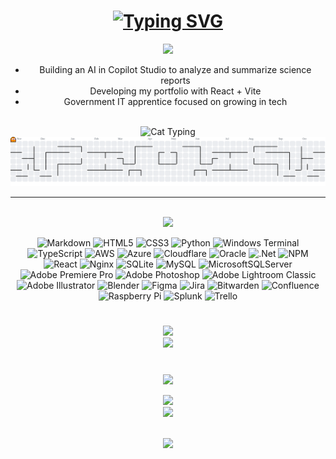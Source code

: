 <h1 align="center">
    <a href="https://git.io/typing-svg"><img src="https://readme-typing-svg.herokuapp.com?font=Plus+Jakarta+Sans&size=30&duration=2000&pause=100&color=ECD0FF&background=B65BFF00&center=true&multiline=true&width=435&height=74&lines=Hiii;I'm+londer1" alt="Typing SVG" /></a>
</h1>

<div align="center">

<div>
  <img style="100%" src="https://capsule-render.vercel.app/api?type=wave&height=100&section=header&reversal=false&text=About%20Me&fontSize=44&fontColor=FFFFFF&fontAlign=50&fontAlignY=40&stroke=-&animation=scaleIn&descSize=20&descAlign=50&descAlignY=50&textBg=false&color=gradient"  />
</div>

<ul>
  <li>Building an AI in Copilot Studio to analyze and summarize science reports</li>
  <li>Developing my portfolio with React + Vite</li>
  <li>Government IT apprentice focused on growing in tech</li>
</ul> <br>

</div>
<div align="center">
  <img src="https://media.giphy.com/media/lJNoBCvQYp7nq/giphy.gif" width="200" alt="Cat Typing" 


#
<picture>
    <source media="(prefers-color-scheme: dark)" srcset="https://raw.githubusercontent.com/londer1/londer1/output/pacman-contribution-graph-dark.svg">
    <source media="(prefers-color-scheme: light)" srcset="https://raw.githubusercontent.com/londer1/londer1/output/pacman-contribution-graph.svg">
    <img alt="pacman contribution graph" src="https://raw.githubusercontent.com/londer1/londer1/output/pacman-contribution-graph.svg">
</picture>

---

<picture>
  <source media="(prefers-color-scheme: dark)" srcset="https://raw.githubusercontent.com/londer1/profile-readme-generator/main/public/assets/pacman-darksrcset="https://raw.githubusercontent.com/londer1/profile-readme-generator/main/public/assets/phttps://raw.githubusercontent.com/londer1/profile-readme-generator/main/public/assets
</picture>

<br>

<div>
  <img style="100%" src="https://capsule-render.vercel.app/api?type=slice&height=100&section=header&reversal=false&text=My%20Digital%20Toolbox&fontSize=30&fontColor=FFFFFF&fontAlign=50&fontAlignY=50&stroke=-&animation=fadeIn&descSize=20&descAlign=50&descAlignY=50&textBg=false&color=gradient"  />
</div>



![Markdown](https://img.shields.io/badge/markdown-%23000000.svg?style=for-the-badge&logo=markdown&logoColor=white) ![HTML5](https://img.shields.io/badge/html5-%23E34F26.svg?style=for-the-badge&logo=html5&logoColor=white) ![CSS3](https://img.shields.io/badge/css3-%231572B6.svg?style=for-the-badge&logo=css3&logoColor=white) ![Python](https://img.shields.io/badge/python-3670A0?style=for-the-badge&logo=python&logoColor=ffdd54) ![Windows Terminal](https://img.shields.io/badge/Windows%20Terminal-%234D4D4D.svg?style=for-the-badge&logo=windows-terminal&logoColor=white) ![TypeScript](https://img.shields.io/badge/typescript-%23007ACC.svg?style=for-the-badge&logo=typescript&logoColor=white) ![AWS](https://img.shields.io/badge/AWS-%23FF9900.svg?style=for-the-badge&logo=amazon-aws&logoColor=white) ![Azure](https://img.shields.io/badge/azure-%230072C6.svg?style=for-the-badge&logo=microsoftazure&logoColor=white) ![Cloudflare](https://img.shields.io/badge/Cloudflare-F38020?style=for-the-badge&logo=Cloudflare&logoColor=white) ![Oracle](https://img.shields.io/badge/Oracle-F80000?style=for-the-badge&logo=oracle&logoColor=white) ![.Net](https://img.shields.io/badge/.NET-5C2D91?style=for-the-badge&logo=.net&logoColor=white) ![NPM](https://img.shields.io/badge/NPM-%23CB3837.svg?style=for-the-badge&logo=npm&logoColor=white) ![React](https://img.shields.io/badge/react-%2320232a.svg?style=for-the-badge&logo=react&logoColor=%2361DAFB) ![Nginx](https://img.shields.io/badge/nginx-%23009639.svg?style=for-the-badge&logo=nginx&logoColor=white) ![SQLite](https://img.shields.io/badge/sqlite-%2307405e.svg?style=for-the-badge&logo=sqlite&logoColor=white) ![MySQL](https://img.shields.io/badge/mysql-4479A1.svg?style=for-the-badge&logo=mysql&logoColor=white) ![MicrosoftSQLServer](https://img.shields.io/badge/Microsoft%20SQL%20Server-CC2927?style=for-the-badge&logo=microsoft%20sql%20server&logoColor=white)  ![Adobe Premiere Pro](https://img.shields.io/badge/Adobe%20Premiere%20Pro-9999FF.svg?style=for-the-badge&logo=Adobe%20Premiere%20Pro&logoColor=white) ![Adobe Photoshop](https://img.shields.io/badge/adobe%20photoshop-%2331A8FF.svg?style=for-the-badge&logo=adobe%20photoshop&logoColor=white) ![Adobe Lightroom Classic](https://img.shields.io/badge/Adobe%20Lightroom%20Classic-31A8FF.svg?style=for-the-badge&logo=Adobe%20Lightroom%20Classic&logoColor=white) ![Adobe Illustrator](https://img.shields.io/badge/adobe%20illustrator-%23FF9A00.svg?style=for-the-badge&logo=adobe%20illustrator&logoColor=white) ![Blender](https://img.shields.io/badge/blender-%23F5792A.svg?style=for-the-badge&logo=blender&logoColor=white) ![Figma](https://img.shields.io/badge/figma-%23F24E1E.svg?style=for-the-badge&logo=figma&logoColor=white)  ![Jira](https://img.shields.io/badge/jira-%230A0FFF.svg?style=for-the-badge&logo=jira&logoColor=white) ![Bitwarden](https://img.shields.io/badge/bitwarden-%23175DDC.svg?style=for-the-badge&logo=bitwarden&logoColor=white) ![Confluence](https://img.shields.io/badge/confluence-%23172BF4.svg?style=for-the-badge&logo=confluence&logoColor=white) ![Raspberry Pi](https://img.shields.io/badge/-Raspberry_Pi-C51A4A?style=for-the-badge&logo=Raspberry-Pi) ![Splunk](https://img.shields.io/badge/splunk-%23000000.svg?style=for-the-badge&logo=splunk&logoColor=white) ![Trello](https://img.shields.io/badge/Trello-%23026AA7.svg?style=for-the-badge&logo=Trello&logoColor=white)
#


<div>
  <img style="100%" src="https://capsule-render.vercel.app/api?type=slice&height=100&section=footer&reversal=false&text=Visitor%20Count&fontSize=30&fontColor=FFFFFF&fontAlign=50&fontAlignY=50&stroke=-&animation=fadeIn&descSize=20&descAlign=50&descAlignY=50&textBg=false&color=gradient"  />
</div>


<div align="center">
  <img src="https://count.getloli.com/@:londer1?theme=nixietube-1&padding=5&scale=1.4&align=top&pixelated=0&darkmode=auto"  />
</div>

#

<div>
  <img style="100%" src="https://capsule-render.vercel.app/api?type=slice&height=100&section=header&reversal=false&text=GitHub%20Stats&fontSize=30&fontColor=FFFFFF&fontAlign=50&fontAlignY=50&stroke=-&animation=fadeIn&descSize=20&descAlign=50&descAlignY=50&textBg=false&color=gradient"  />
</div>

![](https://github-readme-stats.vercel.app/api?username=londer1&theme=transparent&hide_border=false&include_all_commits=true&count_private=true)<br/>
![](https://github-readme-stats.vercel.app/api/top-langs/?username=londer1&theme=transparent&hide_border=false&include_all_commits=true&count_private=true&layout=compact)

<br clear="both">

<div>
  <img style="100%" src="https://capsule-render.vercel.app/api?type=wave&height=100&section=footer&reversal=false&fontSize=44&fontColor=FFFFFF&fontAlign=50&fontAlignY=40&stroke=-&animation=scaleIn&descSize=20&descAlign=50&descAlignY=50&textBg=false&color=gradient"  />
</div>
